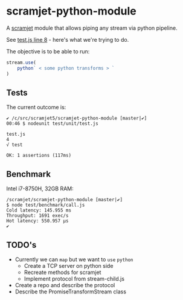 # scramjet-python-module

A [scramjet][1] module that allows piping any stream via python pipeline.

See [test.js line 8](https://github.com/MichalCz/scramjet-python-module/blob/master/test/unit/test.js#L8) - here's what we're trying to do.

The objective is to be able to run:

```javascript
stream.use(
    python` < some python transforms > `
)
```

## Tests

The current outcome is:

```
✔ /c/src/scramjet5/scramjet-python-module [master|✔]
00:46 $ nodeunit test/unit/test.js

test.js
4
√ test

OK: 1 assertions (117ms)
```

## Benchmark

Intel i7-8750H, 32GB RAM:

```
/scramjet/scramjet-python-module [master|✔]
$ node test/benchmark/call.js
Cold latency: 145.955 ms
Throughput: 1691 exec/s
Hot latency: 550.957 µs
✔
```

## TODO's

* Currently we can `map` but we want to `use` `python`
  * Create a TCP server on python side
  * Recreate methods for scramjet
  * Implement protocol from stream-child.js
* Create a repo and describe the protocol
* Describe the PromiseTransformStream class

[1]: https://www.scramjet.org/
